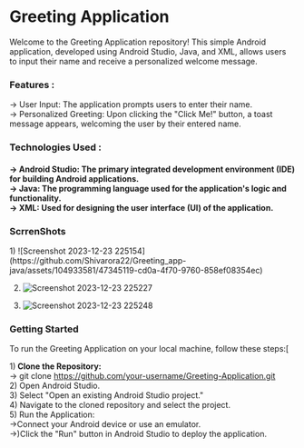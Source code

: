 <h1> Greeting Application </h1>
Welcome to the Greeting Application repository! This simple Android application, developed using Android Studio, Java, and XML, allows users to input their name and receive a personalized welcome message.<br>

<h3> Features : </h4>
-> User Input: The application prompts users to enter their name. <br>
-> Personalized Greeting: Upon clicking the "Click Me!" button, a toast message appears, welcoming the user by their entered name.<br>
<h3> Technologies Used : <h4>
-> Android Studio: The primary integrated development environment (IDE) for building Android applications.<br>
-> Java: The programming language used for the application's logic and functionality.<br>
-> XML: Used for designing the user interface (UI) of the application.<br>

 <h3>ScrrenShots</h3>
1) ![Screenshot 2023-12-23 225154](https://github.com/Shivarora22/Greeting_app-java/assets/104933581/47345119-cd0a-4f70-9760-858ef08354ec)

2) ![Screenshot 2023-12-23 225227](https://github.com/Shivarora22/Greeting_app-java/assets/104933581/825c24c2-a6ef-4514-acf3-1dfaed9fb8fb)

3) ![Screenshot 2023-12-23 225248](https://github.com/Shivarora22/Greeting_app-java/assets/104933581/8f780312-4485-4959-aa69-c2c6e5a7db8e)

<h3>Getting Started </h4>
To run the Greeting Application on your local machine, follow these steps:[

1)<b> Clone the Repository: </b> <br>
 -> git clone https://github.com/your-username/Greeting-Application.git<br>
2) Open Android Studio.<br>
3) Select "Open an existing Android Studio project."<br>
4) Navigate to the cloned repository and select the project.<br>
5) Run the Application: <br>
  ->Connect your Android device or use an emulator.<br>
  ->)Click the "Run" button in Android Studio to deploy the application.<br>


